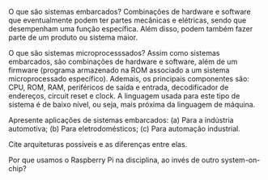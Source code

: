 O que são sistemas embarcados?
Combinações de hardware e software que eventualmente podem ter partes mecânicas e elétricas, sendo que desempenham uma função específica. Além disso, podem também fazer parte de um produto ou sistema maior.

O que são sistemas microprocesssados?
Assim como sistemas embarcados, são combinações de hardware e software, além de um firmware (programa armazenado na ROM associado a um sistema microprocessado específico). Ademais, os principais componentes são: CPU, ROM, RAM, periféricos de saída e entrada, decodificador de endereços, circuit reset e clock. A linguagem usada para este tipo de sistema é de baixo nível, ou seja, mais próxima da linguagem de máquina.

Apresente aplicações de sistemas embarcados: 
(a) Para a indústria automotiva; 
(b) Para eletrodomésticos; 
(c) Para automação industrial.

Cite arquiteturas possíveis e as diferenças entre elas.

Por que usamos o Raspberry Pi na disciplina, ao invés de outro system-on-chip?
